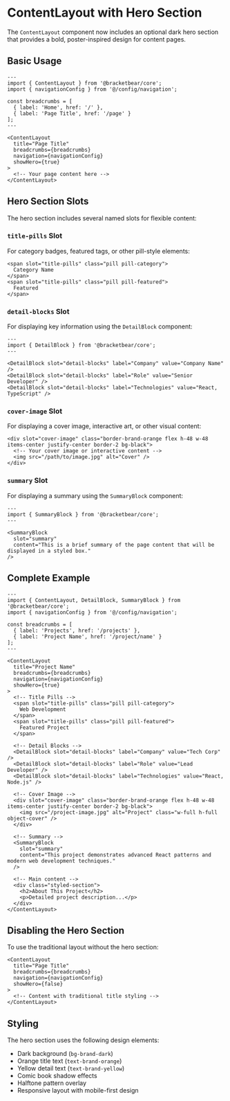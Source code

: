 # ContentLayout with Hero Section

The `ContentLayout` component now includes an optional dark hero section that provides a bold, poster-inspired design for content pages.

## Basic Usage

```astro
---
import { ContentLayout } from '@bracketbear/core';
import { navigationConfig } from '@/config/navigation';

const breadcrumbs = [
  { label: 'Home', href: '/' },
  { label: 'Page Title', href: '/page' }
];
---

<ContentLayout 
  title="Page Title" 
  breadcrumbs={breadcrumbs}
  navigation={navigationConfig}
  showHero={true}
>
  <!-- Your page content here -->
</ContentLayout>
```

## Hero Section Slots

The hero section includes several named slots for flexible content:

### `title-pills` Slot
For category badges, featured tags, or other pill-style elements:

```astro
<span slot="title-pills" class="pill pill-category">
  Category Name
</span>
<span slot="title-pills" class="pill pill-featured">
  Featured
</span>
```

### `detail-blocks` Slot
For displaying key information using the `DetailBlock` component:

```astro
---
import { DetailBlock } from '@bracketbear/core';
---

<DetailBlock slot="detail-blocks" label="Company" value="Company Name" />
<DetailBlock slot="detail-blocks" label="Role" value="Senior Developer" />
<DetailBlock slot="detail-blocks" label="Technologies" value="React, TypeScript" />
```

### `cover-image` Slot
For displaying a cover image, interactive art, or other visual content:

```astro
<div slot="cover-image" class="border-brand-orange flex h-48 w-48 items-center justify-center border-2 bg-black">
  <!-- Your cover image or interactive content -->
  <img src="/path/to/image.jpg" alt="Cover" />
</div>
```

### `summary` Slot
For displaying a summary using the `SummaryBlock` component:

```astro
---
import { SummaryBlock } from '@bracketbear/core';
---

<SummaryBlock 
  slot="summary"
  content="This is a brief summary of the page content that will be displayed in a styled box."
/>
```

## Complete Example

```astro
---
import { ContentLayout, DetailBlock, SummaryBlock } from '@bracketbear/core';
import { navigationConfig } from '@/config/navigation';

const breadcrumbs = [
  { label: 'Projects', href: '/projects' },
  { label: 'Project Name', href: '/project/name' }
];
---

<ContentLayout 
  title="Project Name" 
  breadcrumbs={breadcrumbs}
  navigation={navigationConfig}
  showHero={true}
>
  <!-- Title Pills -->
  <span slot="title-pills" class="pill pill-category">
    Web Development
  </span>
  <span slot="title-pills" class="pill pill-featured">
    Featured Project
  </span>
  
  <!-- Detail Blocks -->
  <DetailBlock slot="detail-blocks" label="Company" value="Tech Corp" />
  <DetailBlock slot="detail-blocks" label="Role" value="Lead Developer" />
  <DetailBlock slot="detail-blocks" label="Technologies" value="React, Node.js" />
  
  <!-- Cover Image -->
  <div slot="cover-image" class="border-brand-orange flex h-48 w-48 items-center justify-center border-2 bg-black">
    <img src="/project-image.jpg" alt="Project" class="w-full h-full object-cover" />
  </div>
  
  <!-- Summary -->
  <SummaryBlock 
    slot="summary"
    content="This project demonstrates advanced React patterns and modern web development techniques."
  />

  <!-- Main content -->
  <div class="styled-section">
    <h2>About This Project</h2>
    <p>Detailed project description...</p>
  </div>
</ContentLayout>
```

## Disabling the Hero Section

To use the traditional layout without the hero section:

```astro
<ContentLayout 
  title="Page Title" 
  breadcrumbs={breadcrumbs}
  navigation={navigationConfig}
  showHero={false}
>
  <!-- Content with traditional title styling -->
</ContentLayout>
```

## Styling

The hero section uses the following design elements:
- Dark background (`bg-brand-dark`)
- Orange title text (`text-brand-orange`)
- Yellow detail text (`text-brand-yellow`)
- Comic book shadow effects
- Halftone pattern overlay
- Responsive layout with mobile-first design 